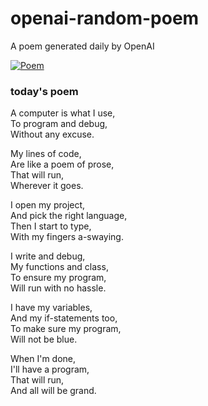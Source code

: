 
# openai-random-poem
 A poem generated daily by OpenAI

[![Poem](https://github.com/fbiego/openai-random-poem/actions/workflows/main.yml/badge.svg)](https://github.com/fbiego/openai-random-poem/actions/workflows/main.yml)

### today's poem  
  
A computer is what I use,  
To program and debug,  
Without any excuse.  
  
My lines of code,  
Are like a poem of prose,  
That will run,  
Wherever it goes.  
  
I open my project,  
And pick the right language,  
Then I start to type,  
With my fingers a-swaying.  
  
I write and debug,  
My functions and class,  
To ensure my program,  
Will run with no hassle.  
  
I have my variables,  
And my if-statements too,  
To make sure my program,  
Will not be blue.  
  
When I'm done,  
I'll have a program,  
That will run,  
And all will be grand.
